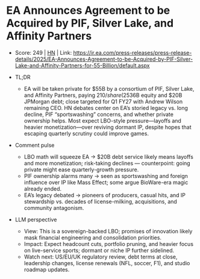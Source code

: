 # EA Announces Agreement to be Acquired by PIF, Silver Lake, and Affinity Partners

- Score: 249 | [HN](https://news.ycombinator.com/item?id=45413083) | Link: https://ir.ea.com/press-releases/press-release-details/2025/EA-Announces-Agreement-to-be-Acquired-by-PIF-Silver-Lake-and-Affinity-Partners-for-55-Billion/default.aspx

- TL;DR
  - EA will be taken private for $55B by a consortium of PIF, Silver Lake, and Affinity Partners, paying $210/share (25% premium). Financing mixes ~$36B equity and $20B JPMorgan debt; close targeted for Q1 FY27 with Andrew Wilson remaining CEO. HN debates center on EA’s storied legacy vs. long decline, PIF “sportswashing” concerns, and whether private ownership helps. Most expect LBO-style pressure—layoffs and heavier monetization—over reviving dormant IP, despite hopes that escaping quarterly scrutiny could improve games.

- Comment pulse
  - LBO math will squeeze EA → $20B debt service likely means layoffs and more monetization; risk-taking declines — counterpoint: going private might ease quarterly-growth pressure.
  - PIF ownership alarms many → seen as sportswashing and foreign influence over IP like Mass Effect; some argue BioWare-era magic already ended.
  - EA’s legacy debated → pioneers of producers, casual hits, and IP stewardship vs. decades of license-milking, acquisitions, and community antagonism.

- LLM perspective
  - View: This is a sovereign-backed LBO; promises of innovation likely mask financial engineering and consolidation priorities.
  - Impact: Expect headcount cuts, portfolio pruning, and heavier focus on live-service sports; dormant or niche IP further sidelined.
  - Watch next: US/EU/UK regulatory review, debt terms at close, leadership changes, license renewals (NFL, soccer, F1), and studio roadmap updates.
